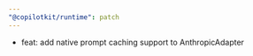 ```yaml
---
"@copilotkit/runtime": patch
---
```


- feat: add native prompt caching support to AnthropicAdapter
